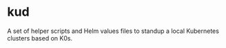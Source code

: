 # kud
A set of helper scripts and Helm values files to standup a local Kubernetes clusters based on K0s.
